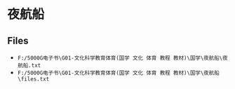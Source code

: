 # 夜航船

## Files

- `F:/5000G电子书\G01-文化科学教育体育(国学 文化 体育 教程 教材)\国学\夜航船\夜航船.txt`
- `F:/5000G电子书\G01-文化科学教育体育(国学 文化 体育 教程 教材)\国学\夜航船\files.txt`
